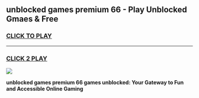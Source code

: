 
## unblocked games premium 66 - Play Unblocked Gmaes & Free
<h3>
<a href="https://news.freeplayer.one?title=unblocked_games_premium_66&ref=16F">CLICK TO PLAY</a></h3>
<hr>

<h3>
<a href="https://news.freeplayer.one?title=unblocked_games_premium_66&ref=16F">CLICK 2 PLAY</a>
  
</h3>

<a href="https://news.freeplayer.one?title=unblocked_games_premium_66&ref=16F/"><img src="https://clearcache.store/games.png"></a>


**unblocked games premium 66 games unblocked: Your Gateway to Fun and Accessible Online Gaming**
